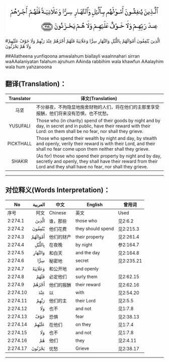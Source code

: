 ![002:274](images/002_274.gif)

#الَّذِينَ يُنْفِقُونَ أَمْوَالَهُمْ بِاللَّيْلِ وَالنَّهَارِ سِرًّا وَعَلَانِيَةً فَلَهُمْ أَجْرُهُمْ عِنْدَ رَبِّهِمْ وَلَا خَوْفٌ عَلَيْهِمْ وَلَا هُمْ يَحْزَنُونَ 

##Allatheena yunfiqoona amwalahum biallayli waalnnahari sirran waAAalaniyatan falahum ajruhum AAinda rabbihim wala khawfun AAalayhim wala hum yahzanoona 

## 翻译(Translation)：

| Translator | 译文(Translation)                                            |
| :--------: | ------------------------------------------------------------ |
|    马坚    | 不分昼夜，不拘隐显地施舍财物的人们，将在他们的主那里享受报酬，他们将来没有恐惧，也不忧愁。 |
|  YUSUFALI  | Those who (in charity) spend of their goods by night and by day, in secret and in public, have their reward with their Lord: on them shall be no fear, nor shall they grieve. |
| PICKTHALL  | Those who spend their wealth by night and day, by stealth and openly, verily their reward is with their Lord, and their shall no fear come upon them neither shall they grieve. |
|   SHAKIR   | (As for) those who spend their property by night and by day, secretly and openly, they shall have their reward from their Lord and they shall have no fear, nor shall they grieve. |

---

## 对位释义(Words Interpretation)：

| No   | العربية | 中文    | English | 曾用词 |
| ---- | ------: | ------- | ------- | ------ |
| 序号 |    阿文 | Chinese | 英文    | Used   |
| 2:274.1  | الَّذِينَ   | 谁，那些   | those who         | 见2:6.2    |
| 2:274.2  | يُنْفِقُونَ  | 他们花费   | they should spend | 见2:215.3  |
| 2:274.3  | أَمْوَالَهُمْ | 他们的财产 | their property    | 见2:261.4  |
| 2:274.4  | بِاللَّيْلِ  | 在夜晚     | by night          | 参2:164.7  |
| 2:274.5  | وَالنَّهَارِ | 和白天     | and the day       | 见2:164.8  |
| 2:274.6  | سِرًّا     | 秘密地     | secret            | 见2:235.21 |
| 2:274.7  | وَعَلَانِيَةً | 和公开地   | and openly        |            |
| 2:274.8  | فَلَهُمْ    | 必定他们   | surly them        | 见2:62.15  |
| 2:274.9  | أَجْرُهُمْ   | 他们的报酬 | their reward      | 见2:62.16  |
| 2:274.10 | عِنْدَ     | 以         | with              | 见2:54.20  |
| 2:274.11 | رَبِّهِمْ    | 他们的主   | their Lord        | 见2:5.5    |
| 2:274.12 | وَلَا     | 也不       | and not           | 见1:7.8    |
| 2:274.13 | خَوْفٌ     | 恐惧       | fear              | 见2:38.13  |
| 2:274.14 | عَلَيْهِمْ   | 在他们     | on they           | 见1:7.4    |
| 2:274.15 | وَلَا     | 也不       | and not           | 见1:7.8    |
| 2:274.16 | هُمْ      | 他们       | they              | 见2:4.11   |
| 2:274.17 | يَحْزَنُونَ  | 忧愁       | Grieve            | 见2:38.17  |

---
